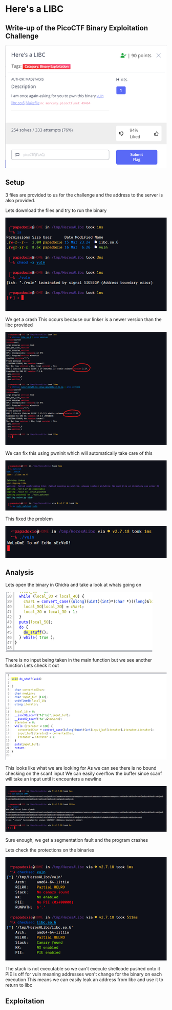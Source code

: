 # Here's a LIBC
## Write-up of the PicoCTF Binary Exploitation Challenge


<img	src="Challenge Description.png"
		alt="Challenge Description"
/>


## Setup

3 files are provided to us for the challenge and the address
to the server is also provided.

Lets download the files and try to run the binary

<img	src="Setup0.png"
		alt="Challenge Description"
/>

We get a crash
This occurs because our linker is a newer version than the libc provided

<img	src="Setup1.png"
		alt="Challenge Description"
/>


We can fix this using pwninit which will automatically take care of this

<img	src="Setup2.png"
		alt="Challenge Description"
/>

This fixed the problem

<img	src="Setup3.png"
		alt="Challenge Description"
/>


## Analysis

Lets open the binary in Ghidra and take a look at whats going on

<img	src="Analysis0.png"
		alt="Challenge Description"
/>

There is no input being taken in the main function but we see another function
Lets check it out

<img	src="Analysis1.png"
		alt="Challenge Description"
/>

This looks like what we are looking for
As we can see there is no bound checking on the scanf input
We can easily overflow the buffer since scanf will take an input until it encounters a newline

<img	src="Analysis2.png"
		alt="Challenge Description"
/>

Sure enough, we get a segmentation fault and the program crashes

Lets check the protections on the binaries

<img	src="Analysis3.png"
		alt="Challenge Description"
/>

The stack is not executable so we can't execute shellcode pushed onto it
PIE is off for vuln meaning addresses won't change for the binary on each execution
This means we can easily leak an address from libc and use it to return to libc


## Exploitation
